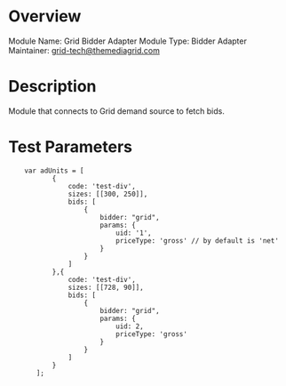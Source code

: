 # Overview

Module Name: Grid Bidder Adapter
Module Type: Bidder Adapter
Maintainer: grid-tech@themediagrid.com

# Description

Module that connects to Grid demand source to fetch bids.

# Test Parameters
```
    var adUnits = [
           {
               code: 'test-div',
               sizes: [[300, 250]],
               bids: [
                   {
                       bidder: "grid",
                       params: {
                           uid: '1',
                           priceType: 'gross' // by default is 'net'
                       }
                   }
               ]
           },{
               code: 'test-div',
               sizes: [[728, 90]],
               bids: [
                   {
                       bidder: "grid",
                       params: {
                           uid: 2,
                           priceType: 'gross'
                       }
                   }
               ]
           }
       ];
```